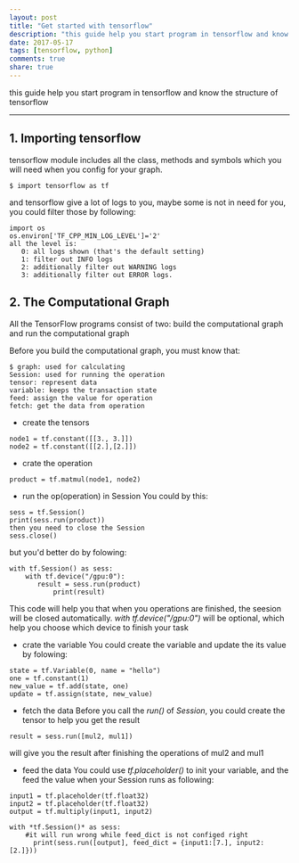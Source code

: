 ```yaml
---
layout: post
title: "Get started with tensorflow"
description: "this guide help you start program in tensorflow and know the structure of tensorflow"
date: 2017-05-17
tags: [tensorflow, python]
comments: true
share: true
---
```


this guide help you start program in tensorflow and know the structure of tensorflow

---

## 1. Importing tensorflow
tensorflow module includes all the class, methods and symbols which you will need when you config for your graph.
<pre><code>$ import tensorflow as tf
</code></pre>

and tensorflow give a lot of logs to you, maybe some is not in need for you, you could filter those by following:
<pre><code>import os
os.environ['TF_CPP_MIN_LOG_LEVEL']='2'
all the level is:
   0: all logs shown (that's the default setting)
   1: filter out INFO logs
   2: additionally filter out WARNING logs
   3: additionally filter out ERROR logs.
</code></pre>

## 2. The Computational Graph
All the TensorFlow programs consist of two: build the computational graph and run the computational graph

Before you build the computational graph, you must know that:
<pre><code>$ graph: used for calculating
Session: used for running the operation
tensor: represent data
variable: keeps the transaction state
feed: assign the value for operation
fetch: get the data from operation
</code></pre>

* create the tensors
<pre><code>node1 = tf.constant([[3., 3.]])
node2 = tf.constant([[2.],[2.]])
</code></pre>

* crate the operation
<pre><code>product = tf.matmul(node1, node2)
</code></pre>

* run the op(operation) in Session
You could by this:
<pre><code>sess = tf.Session()
print(sess.run(product))
then you need to close the Session
sess.close()
</code></pre>


but you'd better do by folowing:
<pre><code>with tf.Session() as sess:
    with tf.device("/gpu:0"):
       result = sess.run(product)
           print(result)
</code></pre>

This code will help you that when you operations are finished, the seesion will be closed automatically.
*with tf.device("/gpu:0")* will be optional, which help you choose which device to finish your task

* crate the variable
You could create the variable and update the its value by folowing:
<pre><code>state = tf.Variable(0, name = "hello")
one = tf.constant(1)
new_value = tf.add(state, one)
update = tf.assign(state, new_value)
</code></pre>


* fetch the data
Before you call the *run()* of *Session*, you could create the tensor to help you get the result
<pre><code>result = sess.run([mul2, mul1])
</code></pre>

will give you the result after finishing the operations of mul2 and mul1

* feed the data
You could use *tf.placeholder()* to init your variable, and the feed the value when your Session runs as following:
<pre><code>input1 = tf.placeholder(tf.float32)
input2 = tf.placeholder(tf.float32)
output = tf.multiply(input1, input2)

with *tf.Session()* as sess:
    #it will run wrong while feed_dict is not configed right
      print(sess.run([output], feed_dict = {input1:[7.], input2:[2.]}))
</code></pre>
